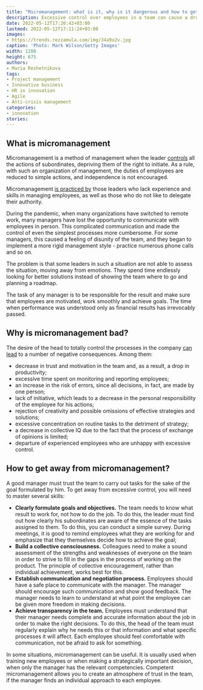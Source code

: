 ```yaml
---
title: "Micromanagement: what is it, why is it dangerous and how to get away from it"
description: Excessive control over employees in a team can cause a drop in productivity and stagnation. Trends explain what are the disadvantages of micromanagement and how to get rid of it.
date: 2022-05-12T17:20:42+03:00
lastmod: 2022-05-12T17:11:24+03:00
images:
- https://trends.rezzamula.com/img/34a9x2v.jpg
caption: 'Photo: Mark Wilson/Getty Images'
width: 1200
height: 675
authors:
- Maria Reshetnikova
tags:
- Project management
- Innovative business
- HR in innovation
- Agile
- Anti-crisis management
categories:
- innovation
stories:
---
```


## What is micromanagement

Micromanagement is a method of management when the leader [controls](https://www.investopedia.com/terms/m/micro-manager.asp) all the actions of subordinates, depriving them of the right to initiate. As a rule, with such an organization of management, the duties of employees are reduced to simple actions, and independence is not encouraged.

Micromanagement [is practiced by](https://www.slingshotapp.io/blog/what-is-micromanagement) those leaders who lack experience and skills in managing employees, as well as those who do not like to delegate their authority.

During the pandemic, when many organizations have switched to remote work, many managers have lost the opportunity to communicate with employees in person. This complicated communication and made the control of even the simplest processes more cumbersome. For some managers, this caused a feeling of disunity of the team, and they began to implement a more rigid management style - practice numerous phone calls and so on.

The problem is that some leaders in such a situation are not able to assess the situation, moving away from emotions. They spend time endlessly looking for better solutions instead of showing the team where to go and planning a roadmap.

The task of any manager is to be responsible for the result and make sure that employees are motivated, work smoothly and achieve goals. The time when performance was understood only as financial results has irrevocably passed.

## Why is micromanagement bad?

The desire of the head to totally control the processes in the company [can lead](https://tracktime24.com/Blog/the-negative-effects-of-micromanagement) to a number of negative consequences. Among them:

- decrease in trust and motivation in the team and, as a result, a drop in productivity;
- excessive time spent on monitoring and reporting employees;
- an increase in the risk of errors, since all decisions, in fact, are made by one person;
- lack of initiative, which leads to a decrease in the personal responsibility of the employee for his actions;
- rejection of creativity and possible omissions of effective strategies and solutions;
- excessive concentration on routine tasks to the detriment of strategy;
- a decrease in collective IQ due to the fact that the process of exchange of opinions is limited;
- departure of experienced employees who are unhappy with excessive control.

## How to get away from micromanagement?

A good manager must trust the team to carry out tasks for the sake of the goal formulated by him. To get away from excessive control, you will need to master several skills:

- **Clearly formulate goals and objectives.** The team needs to know what result to work for, not how to do the job. To do this, the leader must find out how clearly his subordinates are aware of the essence of the tasks assigned to them. To do this, you can conduct a simple survey. During meetings, it is good to remind employees what they are working for and emphasize that they themselves decide how to achieve the goal;
- **Build a collective consciousness.** Colleagues need to make a sound assessment of the strengths and weaknesses of everyone on the team in order to strive to fill in the gaps in the process of working on the product. The principle of collective encouragement, rather than individual achievement, works best for this.
- **Establish communication and negotiation process.** Employees should have a safe place to communicate with the manager. The manager should encourage such communication and show good feedback. The manager needs to learn to understand at what point the employee can be given more freedom in making decisions.
- **Achieve transparency in the team.** Employees must understand that their manager needs complete and accurate information about the job in order to make the right decisions. To do this, the head of the team must regularly explain why he needs this or that information and what specific processes it will affect. Each employee should feel comfortable with communication, not be afraid to ask for something.

In some situations, micromanagement can be useful. It is usually used when training new employees or when making a strategically important decision, when only the manager has the relevant competencies. Competent micromanagement allows you to create an atmosphere of trust in the team, if the manager finds an individual approach to each employee.


